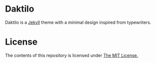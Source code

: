 # Daktilo
Daktilo is a [Jekyll](jekyllrb.com) theme with a minimal design inspired from typewriters.

# License

The contents of this repository is licensed under [The MIT License.](https://opensource.org/licenses/MIT)